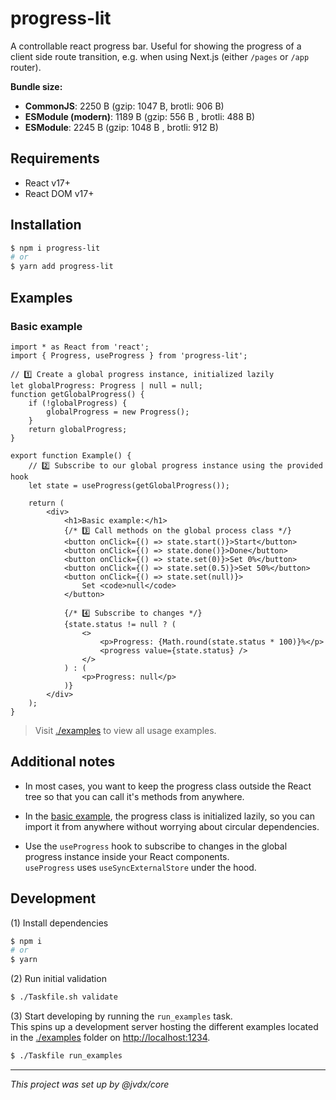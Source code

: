 # progress-lit

A controllable react progress bar. Useful for showing the progress of a
client side route transition, e.g. when using Next.js
(either `/pages` or `/app` router).

**Bundle size:**
- **CommonJS**: 2250 B (gzip: 1047 B, brotli: 906 B)
- **ESModule (modern)**: 1189 B (gzip: 556 B , brotli: 488 B)
- **ESModule**: 2245 B (gzip: 1048 B , brotli: 912 B)


## Requirements

  - React v17+
  - React DOM v17+

## Installation

```bash
$ npm i progress-lit
# or
$ yarn add progress-lit
```

## Examples


### Basic example

```tsx
import * as React from 'react';
import { Progress, useProgress } from 'progress-lit';

// 1️⃣ Create a global progress instance, initialized lazily
let globalProgress: Progress | null = null;
function getGlobalProgress() {
	if (!globalProgress) {
		globalProgress = new Progress();
	}
	return globalProgress;
}

export function Example() {
	// 2️⃣ Subscribe to our global progress instance using the provided hook
	let state = useProgress(getGlobalProgress());

	return (
		<div>
			<h1>Basic example:</h1>
			{/* 3️⃣ Call methods on the global process class */}
			<button onClick={() => state.start()}>Start</button>
			<button onClick={() => state.done()}>Done</button>
			<button onClick={() => state.set(0)}>Set 0%</button>
			<button onClick={() => state.set(0.5)}>Set 50%</button>
			<button onClick={() => state.set(null)}>
				Set <code>null</code>
			</button>

			{/* 4️⃣ Subscribe to changes */}
			{state.status != null ? (
				<>
					<p>Progress: {Math.round(state.status * 100)}%</p>
					<progress value={state.status} />
				</>
			) : (
				<p>Progress: null</p>
			)}
		</div>
	);
}
```
> Visit [./examples](./examples) to view all usage examples.


## Additional notes

* In most cases, you want to keep the progress class outside the React
  tree so that you can call it's methods from anywhere.

* In the [basic example](#basic-example), the progress class is initialized
  lazily, so you can import it from anywhere without worrying about circular
  dependencies.<br>

* Use the `useProgress` hook to subscribe to changes in the global
  progress instance inside your React components.<br>
  `useProgress` uses `useSyncExternalStore` under the hood.


## Development

(1) Install dependencies

```bash
$ npm i
# or
$ yarn
```

(2) Run initial validation

```bash
$ ./Taskfile.sh validate
```

(3) Start developing by running the `run_examples` task.<br>
    This spins up a development server hosting the different examples located
    in the [./examples](./examples) folder on
    [http://localhost:1234](http://localhost:1234).

```bash
$ ./Taskfile run_examples
```

---

_This project was set up by @jvdx/core_
